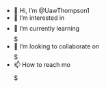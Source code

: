 - 👋 Hi, I’m @UawThompson1
- 👀 I’m interested in $$$$
- 🌱 I’m currently learning    $$$$$
- 💞️ I’m looking to collaborate on $$$$$
- 📫 How to reach mo  $$$$$

<!---
UawThompson1/UawThompson1 is a ✨ special ✨ repository because its `README.md` (this file) appears on your GitHub profile.
You can click the Preview link to take a look at your changes.
--->
